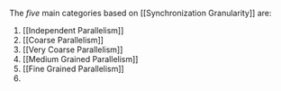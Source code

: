 The *five* main categories based on [[Synchronization Granularity]] are:
1. [[Independent Parallelism]]
2. [[Coarse Parallelism]]
3. [[Very Coarse Parallelism]]
4. [[Medium Grained Parallelism]]
5. [[Fine Grained Parallelism]]
6. 